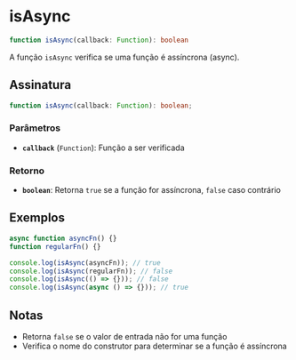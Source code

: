 # isAsync

```typescript
function isAsync(callback: Function): boolean
```

A função `isAsync` verifica se uma função é assíncrona (async).

## Assinatura

```typescript
function isAsync(callback: Function): boolean;
```

### Parâmetros

- **`callback`** (`Function`): Função a ser verificada

### Retorno

- **`boolean`**: Retorna `true` se a função for assíncrona, `false` caso contrário

## Exemplos

```typescript
async function asyncFn() {}
function regularFn() {}

console.log(isAsync(asyncFn)); // true
console.log(isAsync(regularFn)); // false
console.log(isAsync(() => {})); // false
console.log(isAsync(async () => {})); // true
```

## Notas

- Retorna `false` se o valor de entrada não for uma função
- Verifica o nome do construtor para determinar se a função é assíncrona
